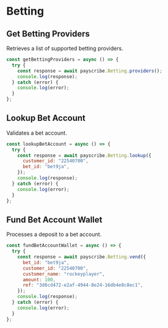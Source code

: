 # Betting

## Get Betting Providers

Retrieves a list of supported betting providers.

```javascript
const getBettingProviders = async () => {
  try {
    const response = await payscribe.Betting.providers();
    console.log(response);
  } catch (error) {
    console.log(error);
  }
};
```

## Lookup Bet Account

Validates a bet account.

```javascript
const lookupBetAccount = async () => {
  try {
    const response = await payscribe.Betting.lookup({
      customer_id: "22540700",
      bet_id: "bet9ja",
    });
    console.log(response);
  } catch (error) {
    console.log(error);
  }
};
```

## Fund Bet Account Wallet

Processes a deposit to a bet account.

```javascript
const fundBetAccountWallet = async () => {
  try {
    const response = await payscribe.Betting.vend({
      bet_id: "bet9ja",
      customer_id: "22540700",
      customer_name: "rockeyplayer",
      amount: 100,
      ref: "3d6cd472-e2af-4944-8e24-16db4e8c8ec1",
    });
    console.log(response);
  } catch (error) {
    console.log(error);
  }
};
```
